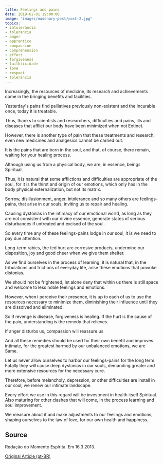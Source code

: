 ```yaml
---
title: Feelings and pains
date: 2019-02-01 19:00:00
image: "images/masonary-post/post-2.jpg"
topics: 
- intolerancia
- tolerancia
- anger
- apprentice
- compassion
- comprehension
- effort
- forgiveness
- faithlicidade
- love
- respect
- tolerancia
---
```



Increasingly, the resources of medicine, its research and achievements come in the
bringing benefits and facilities.

Yesterday's pains find palliatives previously non-existent and the incurable
once, today it is treatable.

Thus, thanks to scientists and researchers, difficulties and pains,
ills and diseases that afflict our body have been minimized when not
Extinct.

However, there is another type of pain that these treatments and research, even new
medicines and analgesics cannot be carried out.

It is the pains that are born in the soul, and that, of course, there remain, waiting for
your healing process.

Although using us from a physical body, we are, in essence, beings
Spiritual.

Thus, it is natural that some afflictions and difficulties are appropriate of the
soul, for it is the thirst and origin of our emotions, which only has in the body
physical externalization, but not its matrix.

Sorrow, disillusionment, anger, intolerance and so many others are feelings-pains,
that arise in our souls, inviting us to repair and healing.

Causing dystonias in the intimacy of our emotional world, as long as they are not
consistent with our divine essence, generate states of serious disturbances if
untreated and excised of the soul.

So every time any of these feelings-pains lodge in our soul, it is
we need to pay due attention.

Long-term rabies, the fed hurt are corrosive products,
undermine our disposition, joy and good cheer when we give them shelter.

As we find ourselves in the process of learning, it is natural that, in the
tribulations and frictions of everyday life, arise these emotions that provoke
distonias.

We should not be frightened, let alone deny that within us there is still space
and welcome to less noble feelings and emotions.

However, when i perceive their presence, it is up to each of us to use the resources
necessary to minimize them, diminishing their influence until they are
dissolved and eliminated.

So if revenge is disease, forgiveness is healing. If the hurt is the cause of the
pain, understanding is the remedy that relieves.

If anger disturbs us, compassion will reassure us.

And all these remedies should be used for their own benefit and improves
intimate, for the greatest harmed by our unbalanced emotions, we are
Same.

Let us never allow ourselves to harbor our feelings-pains for the long term.
Fatally they will cause deep dystonias in our souls, demanding greater and
more extensive resources for the necessary cure.

Therefore, before melancholy, depression, or other difficulties are
install in our soul, we renew our intimate landscape.

Every effort we use in this regard will be investment in health itself
Spiritual. Also maturing for other clashes that will come, in the process
learning and soul improvement.

We measure about it and make adjustments to our feelings and emotions,
shaping ourselves to the law of love, for our own health and happiness.


## Source
Redação do Momento Espírita.
Em 16.3.2013.

[Original Article (pt-BR)](http://momento.com.br/pt/ler_texto.php?id=3777)
